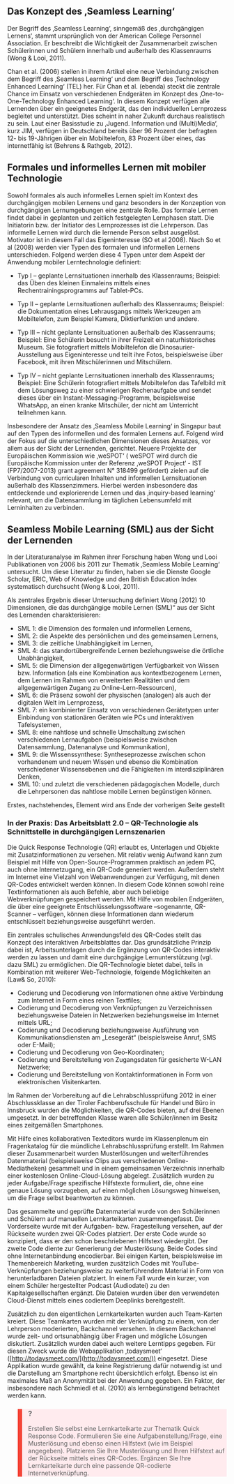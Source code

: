 <!-- filename: 03_Mit_mobiler_Technologie_lernen.md -->
<!-- title: Mit mobiler Technologie lernen -->

## Das Konzept des ‚Seamless Learning‘

Der Begriff des ‚Seamless Learning‘, sinngemäß des ‚durchgängigen Lernens‘, stammt ursprünglich von der American College Personnel Association. Er beschreibt die Wichtigkeit der Zusammenarbeit zwischen Schülerinnen und Schülern innerhalb und außerhalb des Klassenraums (Wong &amp; Looi, 2011).

Chan et al. (2006) stellen in ihrem Artikel eine neue Verbindung zwischen dem Begriff des ‚Seamless Learning‘ und dem Begriff des ‚Technology Enhanced Learning‘ (TEL) her. Für Chan et al. (ebenda) steckt die zentrale Chance im Einsatz von verschiedenen Endgeräten im Konzept des ‚One-to-One-Technology Enhanced Learning‘. In diesem Konzept verfügen alle Lernenden über ein geeignetes Endgerät, das den individuellen Lernprozess begleitet und unterstützt. Dies scheint in naher Zukunft durchaus realistisch zu sein. Laut einer Basisstudie zu ‚Jugend. Information und (Multi)Media‘, kurz JIM, verfügen in Deutschland bereits über 96 Prozent der befragten 12- bis 19-Jährigen über ein Mobiltelefon, 83 Prozent über eines, das internetfähig ist (Behrens &amp; Rathgeb, 2012).

## Formales und informelles Lernen mit mobiler Technologie

Sowohl formales als auch informelles Lernen spielt im Kontext des durchgängigen mobilen Lernens und ganz besonders in der Konzeption von durchgängigen Lernumgebungen eine zentrale Rolle. Das formale Lernen findet dabei in geplanten und zeitlich festgelegten Lernphasen statt. Die Initiatorin bzw. der Initiator des Lernprozesses ist die Lehrperson. Das informelle Lernen wird durch die lernende Person selbst ausgelöst. Motivator ist in diesem Fall das Eigeninteresse (SO et al 2008). Nach So et al (2008) werden vier Typen des formalen und informellen Lernens unterschieden. Folgend werden diese 4 Typen unter dem Aspekt der Anwendung mobiler Lerntechnologie definiert:

- Typ I – geplante Lernsituationen innerhalb des Klassenraums; Beispiel: das Üben des kleinen Einmaleins mittels eines Rechentrainingsprogramms auf Tablet-PCs.

- Typ II – geplante Lernsituationen außerhalb des Klassenraums; Beispiel: die Dokumentation eines Lehrausgangs mittels Werkzeugen am Mobiltelefon, zum Beispiel Kamera, Diktierfunktion und andere.
- Typ III – nicht geplante Lernsituationen außerhalb des Klassenraums; Beispiel: Eine Schülerin besucht in ihrer Freizeit ein naturhistorisches Museum. Sie fotografiert mittels Mobiltelefon die Dinosaurier-Ausstellung aus Eigeninteresse und teilt ihre Fotos, beispielsweise über Facebook, mit ihren Mitschülerinnen und Mitschülern.
- Typ IV – nicht geplante Lernsituationen innerhalb des Klassenraums; Beispiel: Eine Schülerin fotografiert mittels Mobiltelefon das Tafelbild mit dem Lösungsweg zu einer schwierigen Rechenaufgabe und sendet dieses über ein Instant-Messaging-Programm, beispielsweise WhatsApp, an einen kranke Mitschüler, der nicht am Unterricht teilnehmen kann.

Insbesondere der Ansatz des ‚Seamless Mobile Learning‘ in Singapur baut auf den Typen des informellen und des formalen Lernens auf. Folgend wird der Fokus auf die unterschiedlichen Dimensionen dieses Ansatzes, vor allem aus der Sicht der Lernenden, gerichtet. Neuere Projekte der Europäischen Kommission wie ‚weSPOT‘ ( weSPOT wird durch die Europäische Kommission unter der Referenz ‚weSPOT Project‘ - IST (FP7/2007-2013) grant agreement N° 318499 gefördert) zielen auf die Verbindung von curricularen Inhalten und informellen Lernsituationen außerhalb des Klassenzimmers. Hierbei werden insbesondere das entdeckende und explorierende Lernen und das ‚inquiry-based learning‘ relevant, um die Datensammlung im täglichen Lebensumfeld mit Lerninhalten zu verbinden.

## Seamless Mobile Learning (SML) aus der Sicht der Lernenden

In der Literaturanalyse im Rahmen ihrer Forschung haben Wong und Looi Publikationen von 2006 bis 2011 zur Thematik ‚Seamless Mobile Learning‘ untersucht. Um diese Literatur zu finden, haben sie die Dienste Google Scholar, ERIC, Web of Knowledge und den British Education Index systematisch durchsucht (Wong &amp; Looi, 2011).

Als zentrales Ergebnis dieser Untersuchung definiert Wong (2012) 10 Dimensionen, die das durchgängige mobile Lernen (SML)“ aus der Sicht des Lernenden charakterisieren:

- SML 1: die Dimension des formalen und informellen Lernens,
- SML 2: die Aspekte des persönlichen und des gemeinsamen Lernens,
- SML 3: die zeitliche Unabhängigkeit im Lernen,
- SML 4: das standortübergreifende Lernen beziehungsweise die örtliche Unabhängigkeit,
- SML 5: die Dimension der allgegenwärtigen Verfügbarkeit von Wissen bzw. Information (als eine Kombination aus kontextbezogenem Lernen, dem Lernen im Rahmen von erweiterten Realitäten und dem allgegenwärtigen Zugang zu Online-Lern-Ressourcen),
- SML 6: die Präsenz sowohl der physischen (analogen) als auch der digitalen Welt im Lernprozess,
- SML 7: ein kombinierter Einsatz von verschiedenen Gerätetypen unter Einbindung von stationären Geräten wie PCs und interaktiven Tafelsystemen,
- SML 8: eine nahtlose und schnelle Umschaltung zwischen verschiedenen Lernaufgaben (beispielsweise zwischen Datensammlung, Datenanalyse und Kommunikation),
- SML 9: die Wissenssynthese: Syntheseprozesse zwischen schon vorhandenem und neuem Wissen und ebenso die Kombination verschiedener Wissensebenen und die Fähigkeiten im interdisziplinären Denken,
- SML 10: und zuletzt die verschiedenen pädagogischen Modelle, durch die Lehrpersonen das nahtlose mobile Lernen begünstigen können.

Erstes, nachstehendes, Element wird ans Ende der vorherigen Seite gestellt

### In der Praxis: Das Arbeitsblatt 2.0 – QR-Technologie als Schnittstelle in durchgängigen Lernszenarien

Die Quick Response Technologie (QR) erlaubt es, Unterlagen und Objekte mit Zusatzinformationen zu versehen. Mit relativ wenig Aufwand kann zum Beispiel mit Hilfe von Open-Source-Programmen praktisch an jedem PC, auch ohne Internetzugang, ein QR-Code generiert werden. Außerdem steht im Internet eine Vielzahl von Webanwendungen zur Verfügung, mit denen QR-Codes entwickelt werden können. In diesem Code können sowohl reine Textinformationen als auch Befehle, aber auch beliebige Webverknüpfungen gespeichert werden. Mit Hilfe von mobilen Endgeräten, die über eine geeignete Entschlüsselungssoftware –sogenannte, QR-Scanner – verfügen, können diese Informationen dann wiederum entschlüsselt beziehungsweise ausgeführt werden. </blockquote>

Ein zentrales schulisches Anwendungsfeld des QR-Codes stellt das Konzept des interaktiven Arbeitsblattes dar. Das grundsätzliche Prinzip dabei ist, Arbeitsunterlagen durch die Ergänzung von QR-Codes interaktiv werden zu lassen und damit eine durchgängige Lernunterstützung (vgl. dazu SML) zu ermöglichen. Die QR-Technologie bietet dabei, teils in Kombination mit weiterer Web-Technologie, folgende Möglichkeiten an (Law&amp; So, 2010):

- Codierung und Decodierung von Informationen ohne aktive Verbindung zum Internet in Form eines reinen Textfiles;
- Codierung und Decodierung von Verknüpfungen zu Verzeichnissen beziehungsweise Dateien in Netzwerken beziehungsweise im Internet mittels URL;
- Codierung und Decodierung beziehungsweise Ausführung von Kommunikationsdiensten am „Lesegerät“ (beispielsweise Anruf, SMS oder E-Mail);
- Codierung und Decodierung von Geo-Koordinaten;
- Codierung und Bereitstellung von Zugangsdaten für gesicherte W-LAN Netzwerke;
- Codierung und Bereitstellung von Kontaktinformationen in Form von elektronischen Visitenkarten.

Im Rahmen der Vorbereitung auf die Lehrabschlussprüfung 2012 in einer Abschlussklasse an der Tiroler Fachberufsschule für Handel und Büro in Innsbruck wurden die Möglichkeiten, die QR-Codes bieten, auf drei Ebenen umgesetzt. In der betreffenden Klasse waren alle Schüler/innen im Besitz eines zeitgemäßen Smartphones.

Mit Hilfe eines kollaborativen Texteditors wurde im Klassenplenum ein Fragenkatalog für die mündliche Lehrabschlussprüfung erstellt. Im Rahmen dieser Zusammenarbeit wurden Musterlösungen und weiterführendes Datenmaterial (beispielsweise Clips aus verschiedenen Online-Mediatheken) gesammelt und in einem gemeinsamen Verzeichnis innerhalb einer kostenlosen Online-Cloud-Lösung abgelegt. Zusätzlich wurden zu jeder Aufgabe/Frage spezifische Hilfstexte formuliert, die, ohne eine genaue Lösung vorzugeben, auf einen möglichen Lösungsweg hinweisen, um die Frage selbst beantworten zu können.

Das gesammelte und geprüfte Datenmaterial wurde von den Schülerinnen und Schülern auf manuellen Lernkarteikarten zusammengefasst. Die Vorderseite wurde mit der Aufgaben- bzw. Fragestellung versehen, auf der Rückseite wurden zwei QR-Codes platziert. Der erste Code wurde so konzipiert, dass er den schon beschriebenen Hilfstext wiedergibt. Der zweite Code diente zur Generierung der Musterlösung. Beide Codes sind ohne Internetanbindung encodierbar. Bei einigen Karten, beispielsweise im Themenbereich Marketing, wurden zusätzlich Codes mit YouTube-Verknüpfungen beziehungsweise zu weiterführendem Material in Form von herunterladbaren Dateien platziert. In einem Fall wurde ein kurzer, von einem Schüler hergestellter Podcast (Audiodatei) zu den Kapitalgesellschaften ergänzt. Die Dateien wurden über den verwendeten Cloud-Dienst mittels eines codiertem Deeplinks bereitgestellt.

Zusätzlich zu den eigentlichen Lernkarteikarten wurden auch Team-Karten kreiert. Diese Teamkarten wurden mit der Verknüpfung zu einem, von der Lehrperson moderierten, Backchannel versehen. In diesem Backchannel wurde zeit- und ortsunabhängig über Fragen und mögliche Lösungen diskutiert. Zusätzlich wurden dabei auch weitere Lerntipps gegeben. Für diesen Zweck wurde die Webapplikation ‚todaysmeet‘ ([http://todaysmeet.com/](http://todaysmeet.com/)) eingesetzt. Diese Applikation wurde gewählt, da keine Registrierung dafür notwendig ist und die Darstellung am Smartphone recht übersichtlich erfolgt. Ebenso ist ein maximales Maß an Anonymität bei der Anwendung gegeben. Ein Faktor, der insbesondere nach Schmiedl et al. (2010) als lernbegünstigend betrachtet werden kann.

<blockquote style="background: #FFEBEE; border-left: 10px solid #F44336">

### ?

Erstellen Sie selbst eine Lernkarteikarte zur Thematik Quick Response Code. Formulieren Sie eine Aufgabenstellung/Frage, eine Musterlösung und ebenso einen Hilfstext (wie im Beispiel angegeben). Platzieren Sie Ihre Musterlösung und Ihren Hilfstext auf der Rückseite mittels eines QR-Codes. Ergänzen Sie Ihre Lernkarteikarte durch eine passende QR-codierte Internetverknüpfung.

</blockquote>
